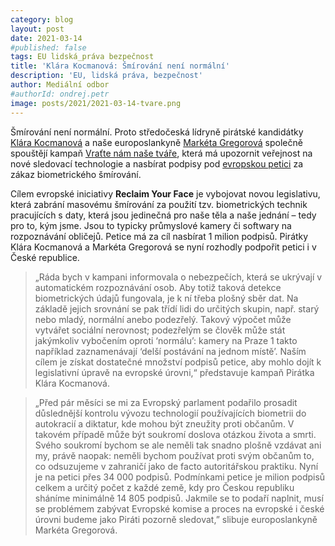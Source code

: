 ```yaml
---
category: blog
layout: post
date: 2021-03-14
#published: false
tags: EU lidská_práva bezpečnost
title: 'Klára Kocmanová: Šmírování není normální'
description: 'EU, lidská práva, bezpečnost'
author: Mediální odbor 
#authorId: ondrej.petr
image: posts/2021/2021-03-14-tvare.png
---
```


Šmírování není normální. Proto středočeská lídryně pirátské kandidátky [Klára Kocmanová](https://stredocesky.pirati.cz/lide/klara-kocmanova/) a naše europoslankyně 
[Markéta Gregorová](https://www.pirati.cz/lide/marketa-gregorova/) společně spouštějí kampaň [Vraťte nám naše tváře](https://zo.pirati.cz/tvare/), která má upozornit veřejnost 
na nové sledovací technologie a nasbírat podpisy pod [evropskou petici](https://reclaimyourface.eu/) za zákaz biometrického šmírování.

Cílem evropské iniciativy **Reclaim Your Face** je vybojovat novou legislativu, která zabrání masovému šmírování za použití tzv. biometrických technik pracujících s daty,
která jsou jedinečná pro naše těla a naše jednání – tedy pro to, kým jsme. Jsou to typicky průmyslové kamery či softwary na rozpoznávání obličejů. Petice má za cíl nasbírat
1 milion podpisů. Pirátky Klára Kocmanová a Markéta Gregorová se nyní rozhodly podpořit petici i v České republice.

> „Ráda bych v kampani informovala o nebezpečích, která se ukrývají v automatickém rozpoznávání osob. Aby totiž taková detekce biometrických údajů fungovala, je k ní třeba
plošný sběr dat. Na základě jejich srovnání se pak třídí lidi do určitých skupin, např. starý nebo mladý, normální anebo podezřelý. Takový výpočet může vytvářet sociální nerovnost;
podezřelým se člověk může stát jakýmkoliv vybočením oproti ‘normálu’: kamery na Praze 1 takto například zaznamenávají ‘delší postávání na jednom místě’. Naším cílem je získat
dostatečné množství podpisů petice, aby mohlo dojít k legislativní úpravě na evropské úrovni,“ představuje kampaň Pirátka Klára Kocmanová.

> „Před pár měsíci se mi za Evropský parlament podařilo prosadit důslednější kontrolu vývozu technologií používajících biometrii do autokracií a diktatur, kde mohou být zneužity
proti občanům. V takovém případě může být soukromí doslova otázkou života a smrti. Svého soukromí bychom se ale neměli tak snadno plošně vzdávat ani my, právě naopak: neměli
bychom používat proti svým občanům to, co odsuzujeme v zahraničí jako de facto autoritářskou praktiku. Nyní je na petici přes 34 000 podpisů. Podmínkami petice je milion podpisů
celkem a určitý počet z každé země, kdy pro Českou republiku sháníme minimálně 14 805 podpisů. Jakmile se to podaří naplnit, musí se problémem zabývat Evropské komise a proces 
na evropské i české úrovni budeme jako Piráti pozorně sledovat,” slibuje europoslankyně Markéta Gregorová.
